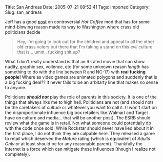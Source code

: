 Title: San Andreas
Date: 2005-07-21 08:52:41
Tags: imported
Category: 
Slug: san_andreas

Jeff has a good <a href="http://jeff.specular.org/archives/2005/07/21/hot-coffee/">post</a> on controversial <em>Hot Coffee</em> mod that has for some mind-blowing reason made its way to Washington where crass old politicians decide

<blockquote>Hey, I'm going to look out for the children and appeal to all the other old crass voters out there that I'm taking a stand on this <em>evil</em> culture that is... umm.. fucking shit up?</blockquote>

What I don't really understand is that an R-rated movie that can show nudity, graphic sex, voilence, etc (for some unknown reason <em>length</em> has something to do with the line between R and NC-17) with <strong>real fucking people!</strong>  Where as video games are animated polygons and suddenly that is a big fucking deal??  It never fails to be an arbitarty line that makes no sense to anyone.

Politicians <em><strong>should not</strong></em> play the role of parents in this society.  It is one of the things that always irks me to high hell.  Politicians are not (and should not) be the caretakers of <em>culture</em> or whatever you want to call it.  (I won't start on the disproportionate influence big box retailers like Walmart and Target have on culture and media... that will be another post).  The ESRB should review what the game is in retail.  Not what someone could potentially do with the code once sold.  While Rockstar should never have lied about it in the first place, I do not think they are culpable here.  They released a game to retail which deserved the <em>Mature</em> rating (which is equivalent of <em>Adults Only</em> or at least should be for any reasonable parent).  Thankfully the Internet is a force which can mitigate these influences (though I realize not completely).
